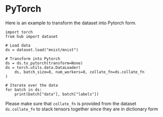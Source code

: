 # PyTorch

Here is an example to transform the dataset into Pytorch form.

```
import torch
from hub import dataset

# Load data
ds = dataset.load("mnist/mnist")

# Transform into Pytorch
ds = ds.to_pytorch(transform=None)
ds = torch.utils.data.DataLoader(
    ds, batch_size=8, num_workers=8, collate_fn=ds.collate_fn
)

# Iterate over the data
for batch in ds:
    print(batch["data"], batch["labels"])
```
Please make sure that `collate_fn` is provided from the dataset `ds.collate_fn` to stack tensors together since they are in dictionary form